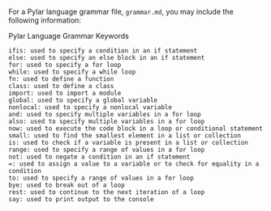 For a Pylar language grammar file, `grammar.md`, you may include the following information:

Pylar Language Grammar
Keywords

    ifis: used to specify a condition in an if statement
    else: used to specify an else block in an if statement
    for: used to specify a for loop
    while: used to specify a while loop
    fn: used to define a function
    class: used to define a class
    import: used to import a module
    global: used to specify a global variable
    nonlocal: used to specify a nonlocal variable
    and: used to specify multiple variables in a for loop
    also: used to specify multiple variables in a for loop
    now: used to execute the code block in a loop or conditional statement
    small: used to find the smallest element in a list or collection
    is: used to check if a variable is present in a list or collection
    range: used to specify a range of values in a for loop
    not: used to negate a condition in an if statement
    =: used to assign a value to a variable or to check for equality in a condition
    to: used to specify a range of values in a for loop
    bye: used to break out of a loop
    rest: used to continue to the next iteration of a loop
    say: used to print output to the console
